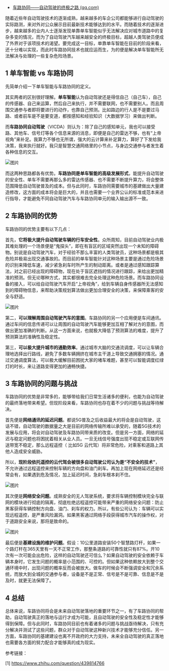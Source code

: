 - [车路协同——自动驾驶的终极之路 (qq.com)](https://mp.weixin.qq.com/s/WNibEWM8TaZLf888YruClQ)

随着近些年自动驾驶技术的逐渐成熟，越来越多的车企公司都能够进行自动驾驶的实际路测，来对外对公众展示目前最新技术能够达到的水平。而随着技术的逐渐进步，越来越多的业内人士逐渐发现单靠单车智能似乎无法解决应对城市道路中的复杂多变的情况，而为了自动驾驶汽车越来越安全的终极目标，超越人类驾驶员便成了外界对于该项技术的渴望。要完成这一目标，单靠单车智能在目前的阶段来看，还十分难以实现，而此时车路协同技术也就应运而生，为的便是解决单车智能所无法解决与处理的一些复杂危险场景。

## 1 单车智能 vs 车路协同

先简单介绍一下单车智能与车路协同的定义。

其实两者的区别很好理解。**单车智能**认为自动驾驶还是得信自己（自己车），自己的传感器、自己来运算，然后自己来执行，并不需要联网，也不需要别人。而且周围交通参与者即将要进行的动作，也靠自己预测。比如路边的行人是不是要过马路、或者前车是不是要变道，都按感知和经验知识（大数据学习）来做出判断。

而**车路协同自动驾驶**（VICDA）则认为：除了自己的感知单元，我也可以接受路、其他车、信号灯等各个信息来源的消息，即便是自己的雷达不够，也有“上帝视角”来补足。我算力不够也无所谓，强大的云计算来补足算力，算好了下发给我决策，我来执行就好。我只是智慧交通网络里的小节点，与身边交通参与者发生着各种信息的交互。

![图片](https://mmbiz.qpic.cn/mmbiz_png/InRzPPAWvxUIWdn7NiaO3cNemeAzkBJq6HnLoD5zibQwiagH7m0LDDj6zdLcSlg54rHQ39mHFiaWwu6sZNKlZazBGw/640?wx_fmt=png&wxfrom=5&wx_lazy=1&wx_co=1)



而这两种思路都各有优势。**车路协同是单车智能的高级发展形式**，能提升自动驾驶的安全性、单车不需要再那么多的雷达传感器、也不需要不断提升算力，将会整体范围降低自动驾驶普及的成本。但与此同时，车路协同需要城市的基建做出大量建造修改，这方面的成本将会是巨大的，并且也需要一个业界公认的标准或范本来进行指导，才能避免不同自动驾驶汽车与车路协同单元的输入输出源不一致。

## 2 车路协同的优势

车路协同的优势主要有以下几点：

首先，**它将极大提升自动驾驶车辆的行车安全性**。众所周知，目前自动驾驶业内极其难处理的一个场景便是“鬼探头”，即在有盲区的区域突然出现一个未知的障碍物。别说是自动驾驶汽车，对于经验不那么丰富的人类驾驶员，这种场景都是极其危险并极易出现交通事故的。而目前的单车智能针对这种场景主要是通过危险场景的识别来降低车速，减少紧急刹车时所产生的制动距离。或者是通过感知跟踪算法，对之前已经出现的障碍物，现在处于盲区遮挡的情况进行跟踪，来给出更加精准的预测。但无论哪种方式，其实都很难去完全处理这种危险场景。而车路协同设备的接入，可以给自动驾驶汽车开启“上帝视角”，给到车辆自身传感器所无法感知到的障碍物信息，来帮助决策规划算法做出更加合理安全的决策，来保障乘客的安全与舒适。

![图片](https://mmbiz.qpic.cn/mmbiz_png/InRzPPAWvxUIWdn7NiaO3cNemeAzkBJq6WpjmN6j9suh0Fl28EpL20QlfdDsrgX4ia7hI5KQQrsjI0msuqg4rMicQ/640?wx_fmt=png&wxfrom=5&wx_lazy=1&wx_co=1)

第二，**可以理解周围自动驾驶汽车的意图**。车路协同的另一个应用便是车间通讯。通过车间的信息传递可以让周围的自动驾驶汽车能够更加互相了解对方的意图，而做出更加准确的判断。从这一方面来说，也就极大降低了预测算法的难度，提升了预测算法的准确性及稳定性。

第三，**可以极大提升城市的通勤效率**。通过城市大脑的交通流调度，可以让车辆合理地选择出行路线，避免了多数车辆拥挤在城市主干道上导致交通拥塞的情况。通过交通调度算法，可以极大缓解目前困扰大家的堵车难题，甚至可以智能调度红绿灯的时长，来让道路变得更加的通畅快捷。

## 3 车路协同的问题与挑战

车路协同的优势是非常多的，能够带给我们日常生活诸多的便利，也能为自动驾驶的最终落地带来希望。但现阶段来看，车路协同也存在着不少的问题与挑战等待解决。

首先便是**网络通讯的延迟问题**。都说5G普及之后收益最大的将会是自动驾驶，这话不错，自动驾驶的数据量之大是目前的网络传输所难以承受的，随着5G技术的发展与应用，将会对自动驾驶及车路协同带来质的改变。但是另一方面，网络的延迟与稳定问题也将困扰着相关从业人员。一旦无线信号强度出现不稳定或互联网传送带宽不稳定，那么远程遥控（ 比如5G 云代驾）将非常危险，对乘客和道路上其他人造成安全威胁。

所以，**现阶段依托遥控的云代驾会被很多自动驾驶公司认为是“不安全的技术”**，不允许通过远程遥控来控制车辆的方向盘和油门刹车。再加上现在网络延迟还是经常会有，如果遇到危及情况，加上延迟时间，急刹车根本刹不住。

![图片](https://mmbiz.qpic.cn/mmbiz_png/InRzPPAWvxUIWdn7NiaO3cNemeAzkBJq6o7gficGZdKIq3YjKm5BtqjuOR5xunM8HAk2dPGPqbz1RWUhczLiaiadRg/640?wx_fmt=png&wxfrom=5&wx_lazy=1&wx_co=1)



其次便是**网络安全问题**。成熟安全的无人驾驶系统，要求将车辆控制模块完全与联网的模块进行彻底的隔离，彻底杜绝远程遥控可能带来严重的网络安全问题：防止黑客获得车辆控制方向盘、油门、刹车的权力。所以，有些公司认为：车辆可以实现远程遥控，是严重风险漏洞。如果黑客通过网络手段获得城市汽车的操作权，对于道路安全来说，那将是致命的。

![图片](https://mmbiz.qpic.cn/mmbiz_png/InRzPPAWvxUIWdn7NiaO3cNemeAzkBJq6Uib01hlEkqbKSRBgGdYhtick1yyXVEDz7c0DibmmkiajBEiaJspWJUgF7Ow/640?wx_fmt=png&wxfrom=5&wx_lazy=1&wx_co=1)



最后便是**基建设施的维护问题**。假设：10公里道路安装50个智慧路灯杆，如果一个路灯杆在365天里有一天不正常工作，那整条道路的可靠性就只有87%。开10次有一次可能会出危险，这样的自动驾驶还可信么？如果自动驾驶的安全依赖于车辆本身时，它发生问题的概率是小范围的、可控的。但如果这种依赖放大到整个交通环境中时，出现问题的概率反而会被放大。做车的时候会不断强调安全和冗余系统，而放大到全城的交通参与者，设备是不是正常、信号是不是可靠、信息是不是及时，就更无法保障了。

## 4 总结

总体来说，车路协同将会是未来自动驾驶落地的重要环节之一，有了车路协同的帮助，自动驾驶真正的落地与运行才成为可能，且自动驾驶的安全性及稳定性才能够得到保障。但与此同时，车路协同目前也有着诸多的问题与挑战亟待解决，只有充分解决并测试了这些问题，群众对于自动驾驶这种新兴技术才能够充分信任。另一方面，车路协同的基建建设也离不开政府的大力支持，未来全自动驾驶的真正落地也需要各方面的努力配合才能够真的成为现实。

参考链接：

[1] https://www.zhihu.com/question/439814766